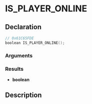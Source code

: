 # IS_PLAYER_ONLINE

## Declaration
```cpp
// 0x61C65FDE
boolean IS_PLAYER_ONLINE();
```

### Arguments

### Results
- **boolean**

## Description
